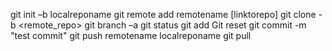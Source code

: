 git init –b localreponame
git remote add remotename [linktorepo]
git clone -b <branch> <remote_repo>
git branch –a
git status 
git add
Git reset
git commit -m "test commit"
git push remotename localreponame
git pull
